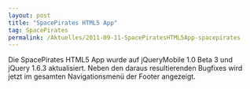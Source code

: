 ```yaml
---
layout: post
title: "SpacePirates HTML5 App"
tag: SpacePirates
permalink: /Aktuelles/2011-09-11-SpacePiratesHTML5App-spacepirates
---
```


Die SpacePirates HTML5 App wurde auf jQueryMobile 1.0 Beta 3 und jQuery 1.6.3 aktualisiert. Neben den daraus resultierenden Bugfixes wird jetzt im gesamten Navigationsmenü der Footer angezeigt.
